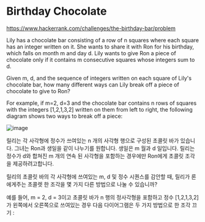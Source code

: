 # Birthday Chocolate

https://www.hackerrank.com/challenges/the-birthday-bar/problem

Lily has a chocolate bar consisting of a row of n squares where each square has an integer written on it. She wants to share it with Ron for his birthday, which falls on month m and day d. Lily wants to give Ron a piece of chocolate only if it contains m consecutive squares whose integers sum to d.

Given m, d, and the sequence of integers written on each square of Lily's chocolate bar, how many different ways can Lily break off a piece of chocolate to give to Ron?

For example, if m=2, d=3 and the chocolate bar contains n rows of squares with the integers [1,2,1,3,2] written on them from left to right, the following diagram shows two ways to break off a piece:


![image](https://s3.amazonaws.com/hr-assets/0/1489060874-a04ddb06cf-choco4.png)


릴리는 각 사각형에 정수가 쓰여있는 n 개의 사각형 행으로 구성된 초콜릿 바가 있습니다. 그녀는 Ron과 생일을 같이 나누기를 원합니다. 생일은 m 월과 d 일입니다. 릴리는 정수가 d와 합쳐진 m 개의 연속 된 사각형을 포함하는 경우에만 Ron에게 초콜릿 조각을 제공하려고합니다.

릴리의 초콜릿 바의 각 사각형에 쓰여있는 m, d 및 정수 시퀀스를 감안할 때, 릴리가 론에게주는 초콜렛 한 조각을 몇 가지 다른 방법으로 나눌 수 있습니까?

예를 들어, m = 2, d = 3이고 초콜릿 바가 n 행의 정사각형을 포함하고 정수 [1,2,1,3,2]가 왼쪽에서 오른쪽으로 쓰여있는 경우 다음 다이어그램은 두 가지 방법으로 한 조각 끄기 :